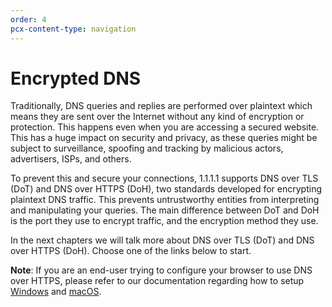 ```yaml
---
order: 4
pcx-content-type: navigation
---
```


# Encrypted DNS

Traditionally, DNS queries and replies are performed over plaintext which means they are sent over the Internet without any kind of encryption or protection. This happens even when you are accessing a secured website. This has a huge impact on security and privacy, as these queries might be subject to surveillance, spoofing and tracking by malicious actors, advertisers, ISPs, and others.

To prevent this and secure your connections, 1.1.1.1 supports DNS over TLS (DoT) and DNS over HTTPS (DoH), two standards developed for encrypting plaintext DNS traffic. This prevents untrustworthy entities from interpreting and manipulating your queries. The main difference between DoT and DoH is the port they use to encrypt traffic, and the encryption method they use.

In the next chapters we will talk more about DNS over TLS (DoT) and DNS over HTTPS (DoH). Choose one of the links below to start.

<DirectoryListing path="/encrypted-dns"/>

<Aside>

**Note**: If you are an end-user trying to configure your browser to use DNS over HTTPS, please refer to our documentation regarding how to setup [Windows](/setting-up-1.1.1.1/windows) and [macOS](/setting-up-1.1.1.1/mac).

</Aside>